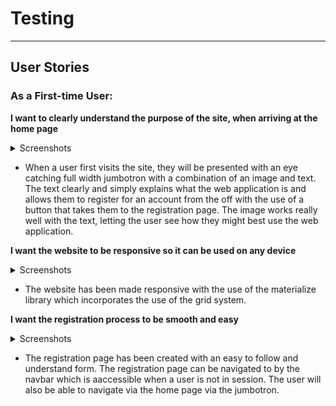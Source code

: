 # Testing

---

## User Stories

### **As a First-time User:**

**I want to clearly understand the purpose of the site, when arriving at the home page**

<details>
<summary>Screenshots</summary>
<img src="static/images/readme/features-jumbotron-desktop.jpg" width="1000">
</details>

+ When a user first visits the site, they will be presented with an eye catching full width jumbotron with a combination of an image and text. The text clearly and simply explains what the web application is and allows them to register for an account from the off with the use of a button that takes them to the registration page. The image works really well with the text, letting the user see how they might best use the web application.

**I want the website to be responsive so it can be used on any device**

<details>
<summary>Screenshots</summary>

**Desktop**

<img src="static/images/readme/features-items-desktop.jpg" width="1000">

**Mobile**

<img src="static/images/readme/features-items-mobile.jpg" width="350">
</details>

+ The website has been made responsive with the use of the materialize library which incorporates the use of the grid system.

**I want the registration process to be smooth and easy**

<details>
<summary>Screenshots</summary>
<img src="static/images/readme/features-register-desktop.jpg" width="1000">
</details>

+ The registration page has been created with an easy to follow and understand form. The registration page can be navigated to by the navbar which is aaccessible when a user is not in session. The user will also be able to navigate via the home page via the jumbotron.